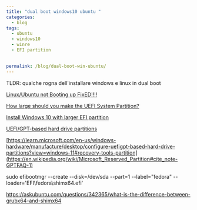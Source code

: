 ```yaml
---
title: "dual boot windows10 ubuntu "
categories:
  - blog
tags:
  - ubuntu
  - windows10
  - winre
  - EFI partition 
  

permalink: /blog/dual-boot-win-ubuntu/
---
```

TLDR: qualche rogna dell'installare windows e linux in dual boot 

[Linux/Ubuntu not Booting up FixED!!!!](https://www.youtube.com/watch?v=jqOkXvEkdtM)


[How large should you make the UEFI System Partition?](https://www.ctrl.blog/entry/esp-size-guide.html)


[Install Windows 10 with larger EFI partition](https://superuser.com/questions/1176310/install-windows-10-with-larger-efi-partition)

[UEFI/GPT-based hard drive partitions](https://learn.microsoft.com/en-us/windows-hardware/manufacture/desktop/configure-uefigpt-based-hard-drive-partitions?view=windows-11#recovery-tools-partition)

[https://learn.microsoft.com/en-us/windows-hardware/manufacture/desktop/configure-uefigpt-based-hard-drive-partitions?view=windows-11#recovery-tools-partition](https://en.wikipedia.org/wiki/Microsoft_Reserved_Partition#cite_note-GPTFAQ-1)



sudo efibootmgr --create --disk=/dev/sda --part=1 --label="fedora" --loader='EFI\fedora\shimx64.efi'

https://askubuntu.com/questions/342365/what-is-the-difference-between-grubx64-and-shimx64



